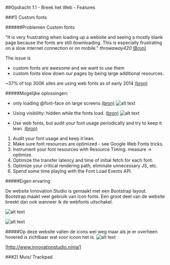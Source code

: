##Opdracht 1.1 - Breek het Web - Features

###1) Custom fonts

######Problemen Custom fonts

"It is very frustrating when loading up a website and seeing a mostly blank page because the fonts are still downloading. This is especially frustrating on a slow internet connection or on mobile."
*throwaway420* [(Bron)](https://news.ycombinator.com/item?id=7244465)

The issue is 
* custom fonts are awesome and we want to use them 
* custom fonts slow down our pages by being large additional resources.

~37% of top 300K sites are using web fonts as of early 2014 [(bron)](https://www.igvita.com/2014/01/31/optimizing-web-font-rendering-performance/)

#####Mogelijke oplossingen:
* only loading @font-face on large screens [(bron)](https://css-tricks.com/preventing-the-performance-hit-from-custom-fonts/) ![alt text](https://linda2912.github.io/browserTechnologies/onlyLargeScreens.png "Only for large screens")


* Using visibility: hidden while the fonts load. [(bron)](http://blog.typekit.com/2010/10/29/font-events-controlling-the-fout/) ![alt text](https://linda2912.github.io/browserTechnologies/visibleHidden.png "Ovisibility is hidden by onloaded fonts")


* Use web fonts, but audit your font usage periodically and try to keep it lean. [(bron)](https://www.igvita.com/2014/01/31/optimizing-web-font-rendering-performance/)

1. Audit your font usage and keep it lean.
2. Make sure font resources are optimized - see Google Web Fonts tricks.
3. Instrument your font resources with Resource Timing: measure → optimize.
4. Optimize the transfer latency and time of initial fetch for each font.
5. Optimize your critical rendering path, eliminate unnecessary JS, etc.
6. Spend some time playing with the Font Load Events API.



#####Eigen ervaring

De website Innovation Studio is gemaakt met een Bootstrap layout. Bootstrap maakt veel gebruik van icon fonts. Een groot deel van de website breekt dan ook wanneer ik de webfonts uitschakel.

![alt text](https://linda2912.github.io/browserTechnologies/noWebFont.png "disabled webfont")

![alt text](https://linda2912.github.io/browserTechnologies/webFont.png "abled webfont")

#####Op deze website vallen de icons wel weg maar als je er overheen hovered is zichtbaar wat voor icoon het is.
![alt text](https://linda2912.github.io/browserTechnologies/mouseOver.png "mouse over")

[http://www.innovationstudio.ninja/]


###2) Muis/ Trackpad

